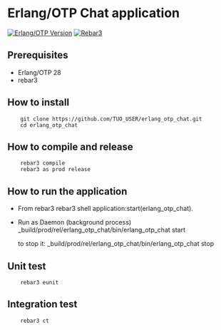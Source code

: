# Erlang/OTP Chat application
[![Erlang/OTP Version](https://img.shields.io/badge/erlang-26%2B-blue)](https://www.erlang.org)
[![Rebar3](https://img.shields.io/badge/rebar3-3.25%2B-orange)](https://rebar3.org)

## Prerequisites
- Erlang/OTP 28
- rebar3

## How to install
        git clone https://github.com/TUO_USER/erlang_otp_chat.git
        cd erlang_otp_chat

## How to compile and release
        rebar3 compile
        rebar3 as prod release

## How to run the application
- From rebar3
        rebar3 shell
        application:start(erlang_otp_chat).

- Run as Daemon (background process)
        _build/prod/rel/erlang_otp_chat/bin/erlang_otp_chat start

    to stop it:
        _build/prod/rel/erlang_otp_chat/bin/erlang_otp_chat stop

## Unit test
        rebar3 eunit

## Integration test 
        rebar3 ct
